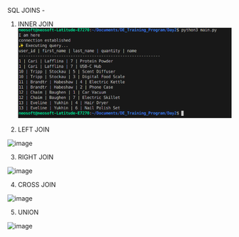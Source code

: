 SQL JOINS -

1. INNER JOIN
![alt text](image.png)

2. LEFT JOIN

![image](https://github.com/user-attachments/assets/072e633b-7f05-4987-98e5-9765179248d0)

3. RIGHT JOIN
   
![image](https://github.com/user-attachments/assets/31c594a1-6e07-4132-a74f-a6b1b9ad2c6e)

4. CROSS JOIN

![image](https://github.com/user-attachments/assets/a3c0e0a9-5c79-4152-99d8-ce0792a158ec)

5. UNION
   
![image](https://github.com/user-attachments/assets/8f06f65a-efc5-4c18-a56e-c776e776fcae)
